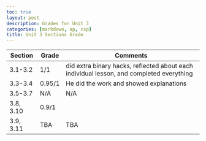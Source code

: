 ```yaml
---
toc: true
layout: post
description: Grades for Unit 3
categories: [markdown, ap, csp]
title: Unit 3 Sections Grade
---
```


| Section      | Grade | Comments |
| ----------- | ----------- | ----------- |
| 3.1-3.2      | 1/1       | did extra binary hacks, reflected about each individual lesson, and completed everything |
| 3.3-3.4   | 0.95/1        | He did the work and showed explanations |
| 3.5-3.7   | N/A        | N/A |
| 3.8, 3.10   | 0.9/1 |  |
| 3.9, 3.11   | TBA | TBA |